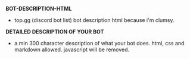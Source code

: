 **BOT-DESCRIPTION-HTML**
- top.gg (discord bot list) bot description html because i'm clumsy.

**DETAILED DESCRIPTION OF YOUR BOT**
- a min 300 character description of what your bot does. html, css and markdown allowed. javascript will be removed.
